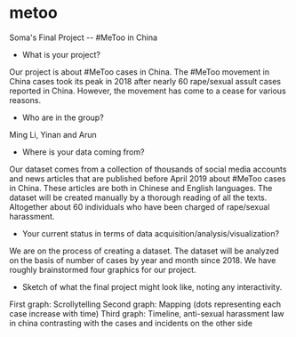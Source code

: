 # metoo
Soma's Final Project -- #MeToo in China

- What is your project?

Our project is about #MeToo cases in China. The #MeToo movement in China cases took its peak in 2018 after nearly 60 rape/sexual assult cases reported in China. However, the movement has come to a cease for various reasons.
 
- Who are in the group?

Ming Li, Yinan and Arun
 
- Where is your data coming from?

Our dataset comes from a collection of thousands of social media accounts and news articles that are published before April 2019 about #MeToo cases in China. These articles are both in Chinese and English languages. The dataset will be created manually by a thorough reading of all the texts. Altogether about 60 individuals who have been charged of rape/sexual harassment. 
 
- Your current status in terms of data acquisition/analysis/visualization?

We are on the process of creating a dataset. The dataset will be analyzed on the basis of number of cases by year and month since 2018. We have roughly brainstormed four graphics for our project.
 
- Sketch of what the final project might look like, noting any interactivity.

First graph: Scrollytelling
Second graph: Mapping (dots representing each case increase with time)
Third graph: Timeline,  anti-sexual harassment law in china contrasting with the cases and incidents on the other side




